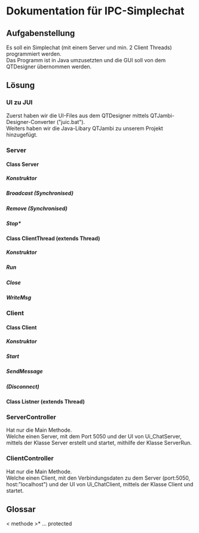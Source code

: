 # Dokumentation für IPC-Simplechat
## Aufgabenstellung
Es soll ein Simplechat (mit einem Server und min. 2 Client Threads) programmiert werden.
<br>
Das Programm ist in Java umzusetzten und die GUI soll von dem QTDesigner übernommen werden.

## Lösung
### UI zu JUI
Zuerst haben wir die UI-Files aus dem QTDesigner mittels QTJambi-Designer-Converter ("juic.bat").
<br>
Weiters haben wir die Java-Libary QTJambi zu unserem Projekt hinzugefügt.

### Server
#### Class Server
##### Konstruktor
##### Broadcast (Synchronised)
##### Remove (Synchronised)
##### Stop*
#### Class ClientThread (extends Thread)
##### Konstruktor
##### Run
##### Close
##### WriteMsg
### Client
#### Class Client
##### Konstruktor
##### Start
##### SendMessage
##### (Disconnect)
#### Class Listner (extends Thread)
### ServerController
Hat nur die Main Methode.
<br>
Welche einen Server, mit dem Port 5050 und der UI von Ui_ChatServer, mittels der Klasse Server erstellt und startet, mithilfe der Klasse ServerRun.
### ClientController
Hat nur die Main Methode.
<br>
Welche einen Client, mit den Verbindungsdaten zu dem Server (port:5050, host:"localhost") und der UI von Ui_ChatClient, mittels der Klasse Client und startet.


## Glossar
< methode >* ... protected